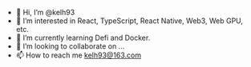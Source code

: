 - 👋 Hi, I’m @kelh93
- 👀 I’m interested in React, TypeScript, React Native, Web3, Web GPU, etc.
- 🌱 I’m currently learning Defi and Docker.
- 💞️ I’m looking to collaborate on ...
- 📫 How to reach me kelh93@163.com

<!---
kelh93/kelh93 is a ✨ special ✨ repository because its `README.md` (this file) appears on your GitHub profile.
You can click the Preview link to take a look at your changes.
--->
